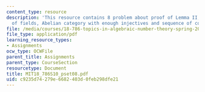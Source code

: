 ```yaml
---
content_type: resource
description: 'This resource contains 8 problem about proof of Lemma II, Galois extension
  of fields, Abelian category with enough injectives and sequence of complexes. '
file: /media/courses/18-786-topics-in-algebraic-number-theory-spring-2010/c9235d74279e6682403d0feb298dfe21_MIT18_786S10_pset08.pdf
file_type: application/pdf
learning_resource_types:
- Assignments
ocw_type: OCWFile
parent_title: Assignments
parent_type: CourseSection
resourcetype: Document
title: MIT18_786S10_pset08.pdf
uid: c9235d74-279e-6682-403d-0feb298dfe21
---
```

